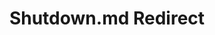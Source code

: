 ---
title: Shutdown.md Redirect
redirect_to: /Pages/StereoKit.Framework/HandMenuRadial/Shutdown.html
---